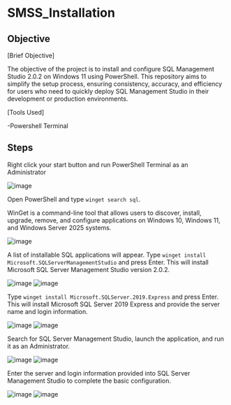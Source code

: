 # SMSS_Installation

## Objective
[Brief Objective]


The objective of the project is to install and configure SQL Management Studio 2.0.2 on Windows 11 using PowerShell. This repository aims to simplify the setup process, ensuring consistency, accuracy, and efficiency for users who need to quickly deploy SQL Management Studio in their development or production environments.

[Tools Used]

-Powershell Terminal

## Steps

Right click your start button and run PowerShell Terminal as an Administrator

 ![image](https://github.com/user-attachments/assets/5640d3a3-3967-4fa9-94ec-18526cf37246)


Open PowerShell and type `winget search sql`. 

WinGet is a command-line tool that allows users to discover, install, upgrade, remove, and configure applications on Windows 10, Windows 11, and Windows Server 2025 systems.


![image](https://github.com/user-attachments/assets/2ec3e924-e83e-4ab2-b026-4c0431456939)

 
A list of installable SQL applications will appear. Type `winget install Microsoft.SQLServerManagementStudio` and press Enter. This will install Microsoft SQL Server Management Studio version 2.0.2.


![image](https://github.com/user-attachments/assets/81686926-53f1-4150-89e4-17a1530e498a)
![image](https://github.com/user-attachments/assets/3d8f33f4-a6e7-4077-b413-64ea64ecf6c6)

 
Type `winget install Microsoft.SQLServer.2019.Express` and press Enter. This will install Microsoft SQL Server 2019 Express and provide the server name and login information. 


![image](https://github.com/user-attachments/assets/f4a3e348-e945-4f1e-a766-70ac47819c46)
![image](https://github.com/user-attachments/assets/1d693dff-fcbf-4dc6-a541-6849a5da5d1b)


 
Search for SQL Server Management Studio, launch the application, and run it as an Administrator.


![image](https://github.com/user-attachments/assets/a8c5a916-c947-41f1-8bd0-5a2685e1d2f7)
![image](https://github.com/user-attachments/assets/0ba1838c-b889-4f6b-8088-cdb2c8eb0e9f)


  
Enter the server and login information provided into SQL Server Management Studio to complete the basic configuration.

 
![image](https://github.com/user-attachments/assets/4e3f7c4b-9c87-4841-b50e-9217955c47a1)
![image](https://github.com/user-attachments/assets/3be333b8-8ccd-4e02-b9b9-d3dc4ce0dc1e)

 
